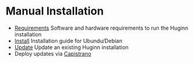 # Manual Installation

- [Requirements](requirements.md) Software and hardware requirements to run the Huginn installation
- [Install](installation.md) Installation guide for Ubundu/Debian
- [Update](update.md) Update an existing Huginn installation
- Deploy updates via [Capistrano](capistrano.md)